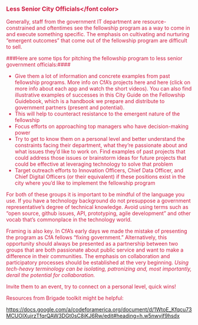 ### <font color="#cf1b41">Less Senior City Officials</font color>


Generally, staff from the government IT department are resource-constrained and oftentimes see the fellowship program as a way to come in and execute something specific. The emphasis on cultivating and nurturing “emergent outcomes” that come out of the fellowship program are difficult to sell.

###Here are some tips for pitching the fellowship program to less senior government officials:####

* Give them a lot of information and concrete examples from past fellowship programs. More info on CfA’s projects here and here (click on more info about each app and watch the short videos). You can also find illustrative examples of successes in this City Guide on the Fellowship Guidebook, which is a handbook we prepare and distribute to government partners (present and potential).
* This will help to counteract resistance to  the emergent nature of the fellowship
* Focus efforts on approaching top managers who have decision-making power
* Try to get to know them on a personal level and better understand the constraints facing their department, what they’re passionate about and what issues they’d like to work on. Find examples of past projects that could address those issues or brainstorm ideas for future projects that could be effective at leveraging technology to solve that problem
* Target outreach efforts to Innovation Officers, Chief Data Officer, and Chief Digital Officers (or their equivalent) if these positions exist in the city where you’d like to implement the fellowship program

For both of these groups it is important to be mindful of the language you use. If you have a technology background do not presuppose a government representative’s degree of technical knowledge. Avoid using terms such as “open source, github issues, API, prototyping, agile development” and other vocab that’s commonplace in the technology world.

Framing is also key. In CfA’s early days we made the mistake of presenting the program as CfA fellows “fixing government.” Alternatively, this opportunity should always be presented as a partnership between two groups that are both passionate about public service and want to make a difference in their communities. The emphasis on collaboration and participatory processes should be established at the very beginning. *Using tech-heavy terminology can be isolating, patronizing and, most importantly, derail the potential for collaboration.*

Invite them to an event, try to connect on a personal level, quick wins!

Resources from Brigade toolkit might be helpful:

https://docs.google.com/a/codeforamerica.org/document/d/1WtoE_Kfqcu73MCUOIXujrzTfqrQAW3DGt0sC8iKJ6Rw/edit#heading=h.w5nwvjf9hsdx
